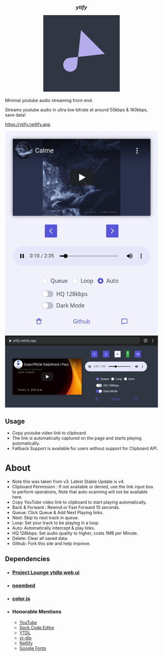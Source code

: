 <div align="center">
<h3><i>ytify</i></h3>
<img width="50%" src="Assets/maskable_icon_x512.png"></img>
</div>
<br>
Minimal youtube audio streaming front-end.

Streams youtube audio in ultra low bitrate at around 50kbps & 160kbps, save data!

https://ytify.netlify.app

![](Assets/ss1.png)
![](Assets/ss2.png)

## Usage

- Copy youtube video link to clipboard.
- The link is automatically captured on the page and starts playing automatically.
- Fallback Support is available for users without support for Clipboard API.

# About

- Note this was taken from v3. Latest Stable Update is v4.
- Clipboard Permission : If not available or denied, use the link input box to perform operations, Note that auto-scanning will not be available here.
- Copy YouTube video link to clipboard to start playing automatically.
- Back & Forward : Rewind or Fast Forward 10 seconds.
- Queue: Click Queue & Add Next Playing links.
- Next: Skip to next track in queue.
- Loop: Set your track to be playing in a loop.
- Auto: Automatically intercept & play links.
- HQ 128kbps: Set audio quality to higher, costs 1MB per Minute.
- Delete: Clear all saved data.
- Github: Fork this site and help improve.
  

## Dependencies

- ### [Project Lounge ytdlp web ui](https://projectlounge.pw/ytdl)
- ### [noembed](https://noembed.com)
- ### [color.js](https://github.com/luukdv/color.js/)
- ### Honorable Mentions
  - [YouTube](https://youtube.com)
  - [Spck Code Editor](https://spck.io)
  - [YTDL](https://github.com/ytdl-org/youtube-dl/)
  - [yt-dlp](https://github.com/yt-dlp/yt-dlp)
  - [Netlify](https://www.netlify.com)
  - [Google Fonts](https://fonts.google.com)